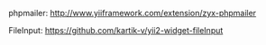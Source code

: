 phpmailer:
http://www.yiiframework.com/extension/zyx-phpmailer

FileInput:
https://github.com/kartik-v/yii2-widget-fileInput